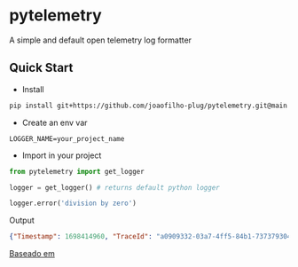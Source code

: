 # pytelemetry

A simple and default open telemetry log formatter

## Quick Start

* Install
```bash
pip install git+https://github.com/joaofilho-plug/pytelemetry.git@main
```

* Create an env var

```
LOGGER_NAME=your_project_name
```

* Import in your project

```python
from pytelemetry import get_logger

logger = get_logger() # returns default python logger

logger.error('division by zero')

```

Output
```json
{"Timestamp": 1698414960, "TraceId": "a0909332-03a7-4ff5-84b1-7373793042ce", "SeverityText": "ERROR", "SeverityNumber": 17, "Body": "division by zero", "Resource": {}, "InstrumentationScope": "your_project_name", "Attributes": []}
```


[Baseado em](https://github.com/diego-malga/pytelemetry)
